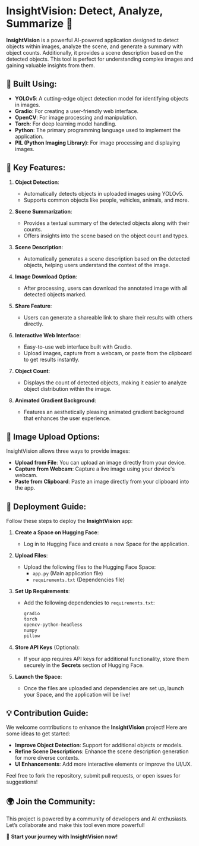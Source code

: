 # InsightVision: Detect, Analyze, Summarize 🚀

**InsightVision** is a powerful AI-powered application designed to detect objects within images, analyze the scene, and generate a summary with object counts. Additionally, it provides a scene description based on the detected objects. This tool is perfect for understanding complex images and gaining valuable insights from them.

## 🔧 Built Using:

- **YOLOv5**: A cutting-edge object detection model for identifying objects in images.
- **Gradio**: For creating a user-friendly web interface.
- **OpenCV**: For image processing and manipulation.
- **Torch**: For deep learning model handling.
- **Python**: The primary programming language used to implement the application.
- **PIL (Python Imaging Library)**: For image processing and displaying images.

## 🌟 Key Features:

1. **Object Detection**:
   - Automatically detects objects in uploaded images using YOLOv5.
   - Supports common objects like people, vehicles, animals, and more.

2. **Scene Summarization**:
   - Provides a textual summary of the detected objects along with their counts.
   - Offers insights into the scene based on the object count and types.

3. **Scene Description**:
   - Automatically generates a scene description based on the detected objects, helping users understand the context of the image.

4. **Image Download Option**:
   - After processing, users can download the annotated image with all detected objects marked.

5. **Share Feature**:
   - Users can generate a shareable link to share their results with others directly.

6. **Interactive Web Interface**:
   - Easy-to-use web interface built with Gradio.
   - Upload images, capture from a webcam, or paste from the clipboard to get results instantly.

7. **Object Count**:
   - Displays the count of detected objects, making it easier to analyze object distribution within the image.

8. **Animated Gradient Background**:
   - Features an aesthetically pleasing animated gradient background that enhances the user experience.

## 📸 Image Upload Options:

InsightVision allows three ways to provide images:

- **Upload from File**: You can upload an image directly from your device.
- **Capture from Webcam**: Capture a live image using your device's webcam.
- **Paste from Clipboard**: Paste an image directly from your clipboard into the app.

## 🚀 Deployment Guide:

Follow these steps to deploy the **InsightVision** app:

1. **Create a Space on Hugging Face**:
   - Log in to Hugging Face and create a new Space for the application.

2. **Upload Files**:
   - Upload the following files to the Hugging Face Space:
     - `app.py` (Main application file)
     - `requirements.txt` (Dependencies file)

3. **Set Up Requirements**:
   - Add the following dependencies to `requirements.txt`:
     ```txt
     gradio
     torch
     opencv-python-headless
     numpy
     pillow
     ```

4. **Store API Keys** (Optional):
   - If your app requires API keys for additional functionality, store them securely in the **Secrets** section of Hugging Face.

5. **Launch the Space**:
   - Once the files are uploaded and dependencies are set up, launch your Space, and the application will be live!

## 💡 Contribution Guide:

We welcome contributions to enhance the **InsightVision** project! Here are some ideas to get started:

- **Improve Object Detection**: Support for additional objects or models.
- **Refine Scene Descriptions**: Enhance the scene description generation for more diverse contexts.
- **UI Enhancements**: Add more interactive elements or improve the UI/UX.

Feel free to fork the repository, submit pull requests, or open issues for suggestions!

## 🌍 Join the Community:

This project is powered by a community of developers and AI enthusiasts. Let’s collaborate and make this tool even more powerful!

🎉 **Start your journey with InsightVision now!**
